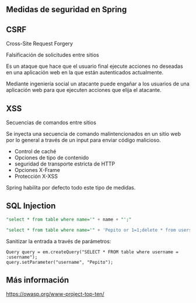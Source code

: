 
## Medidas de seguridad en Spring

## CSRF

Cross-Site Request Forgery

Falsificación de solicitudes entre sitios

Es un ataque que hace que el usuario final ejecute acciones no deseadas
en una aplicación web en la que están autenticados actualmente.

Mediante ingeniería social un atacante puede engañar a los usuarios de una aplicación web
para que ejecuten acciones que elija el atacante.

## XSS

Secuencias de comandos entre sitios

Se inyecta una secuencia de comando malintencionados en un sitio web por lo general a través
de un input para enviar código malicioso.

* Control de caché
* Opciones de tipo de contenido
* seguridad de transporte estricta de HTTP
* Opciones X-Frame
* Protección X-XSS

Spring habilita por defecto todo este tipo de medidas.

## SQL Injection

```sql 
"select * from table where name='" + name + "';"
```

```sql 
"select * from table where name='" + 'Pepito or 1=1;delete * from users;'
```

Sanitizar la entrada a través de parámetros:

```
Query query = em.createQuery("SELECT * FROM table where username = :username");
query.setParameter("username", "Pepito");
```

## Más información

https://owasp.org/www-project-top-ten/

